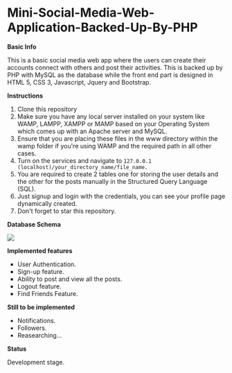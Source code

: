 # Mini-Social-Media-Web-Application-Backed-Up-By-PHP

**Basic Info**

<p>
This is a basic social media web app where the users can create their accounts connect with others and post their activities. This is backed up by PHP with MySQL as the database while the front end part is designed in HTML 5, CSS 3, Javascript, Jquery and Bootstrap.
</p>

**Instructions**
<ol>
 
<li> Clone this repository </li>
<li> Make sure you have any local server installed on your system like WAMP, LAMPP, XAMPP or MAMP based on your Operating System which comes up with an Apache server and MySQL. </li>
<li> Ensure that you are placing these files in the www directory within the wamp folder if you're using WAMP and the required path in all other cases. </li>
<li> Turn on the services and navigate to <code>127.0.0.1 (localhost)/your_directory_name/file_name.</code>
<li> You are required to create 2 tables one for storing the user details and the other for the posts manually in the Structured Query Language (SQL). </li>
<li> Just signup and login with the credentials, you can see your profile page dynamically created. </li>
<li> Don't forget to star this repository. </li>

</ol>

**Database Schema**

<img src='https://github.com/jamesgeorge007/Mini-Social-Media-Web-Application-Backed-Up-By-PHP/blob/master/Login%20system/Assets/Database%20Schema/DB.JPG'>

**Implemented features**

<ul type="square">
 
 <li> User Authentication. </li>
 <li> Sign-up feature. </li>
 <li> Ability to post and view all the posts. </li>
 <li> Logout feature. </li>
 <li> Find Friends Feature. </li>
 
 </ul>
 
 **Still to be implemented**
 
 <ul type="disc">
  
  <li> Notifications. </li>
  <li> Followers. </li>
  <li> Reasearching... </li>
  </ul>

**Status**

Development stage.
